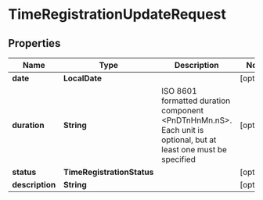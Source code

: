 

# TimeRegistrationUpdateRequest


## Properties

| Name | Type | Description | Notes |
|------------ | ------------- | ------------- | -------------|
|**date** | **LocalDate** |  |  [optional] |
|**duration** | **String** | ISO 8601 formatted duration component &lt;PnDTnHnMn.nS&gt;. Each unit is optional, but at least one must be specified |  [optional] |
|**status** | **TimeRegistrationStatus** |  |  [optional] |
|**description** | **String** |  |  [optional] |



